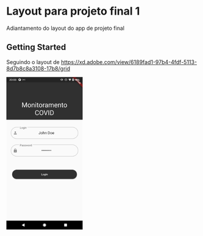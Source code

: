 # Layout para projeto final 1

Adiantamento do layout do app de projeto final

## Getting Started

Seguindo o layout de https://xd.adobe.com/view/6189fad1-97b4-4fdf-5113-8d7b8c8a3108-17b8/grid

<img src="/Images_git/Login.png" width="200"> 

